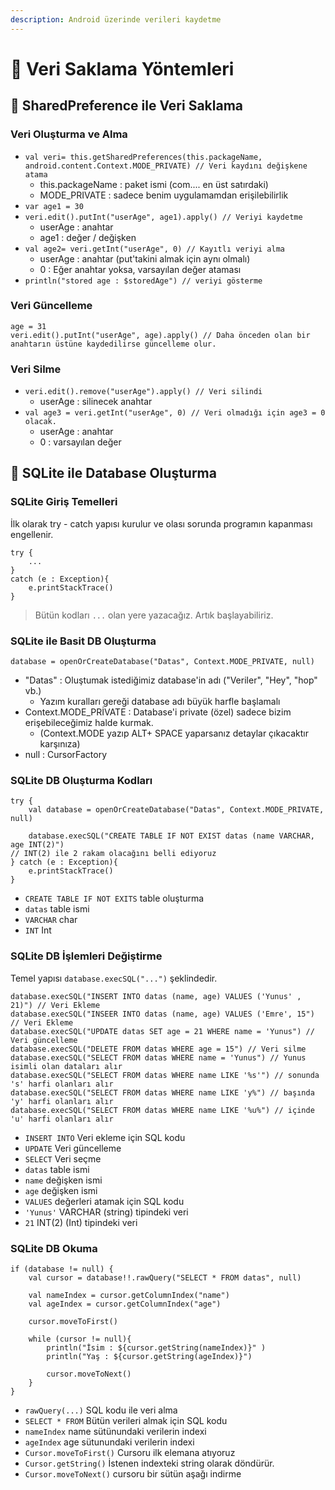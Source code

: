 ```yaml
---
description: Android üzerinde verileri kaydetme
---
```


# 💾 Veri Saklama Yöntemleri

## 👐 SharedPreference ile Veri Saklama

### Veri Oluşturma ve Alma

* `val veri= this.getSharedPreferences(this.packageName, android.content.Context.MODE_PRIVATE) // Veri kaydını değişkene atama`
  * this.packageName : paket ismi \(com.... en üst satırdaki\)
  * MODE\_PRIVATE : sadece benim uygulamamdan erişilebilirlik
* `var age1 = 30`
* `veri.edit().putInt("userAge", age1).apply() // Veriyi kaydetme`
  * userAge : anahtar
  * age1 : değer / değişken
* `val age2= veri.getInt("userAge", 0) // Kayıtlı veriyi alma`
  * userAge : anahtar \(put'takini almak için aynı olmalı\)
  * 0 : Eğer anahtar yoksa, varsayılan değer ataması
* `println("stored age : $storedAge") // veriyi gösterme`

### Veri Güncelleme

```text
age = 31
veri.edit().putInt("userAge", age).apply() // Daha önceden olan bir anahtarın üstüne kaydedilirse güncelleme olur.
```

### Veri Silme

* `veri.edit().remove("userAge").apply() // Veri silindi`
  * userAge : silinecek anahtar
* `val age3 = veri.getInt("userAge", 0) // Veri olmadığı için age3 = 0 olacak.`
  * userAge : anahtar
  * 0 : varsayılan değer

## 📂 SQLite ile Database Oluşturma

### SQLite Giriş Temelleri

İlk olarak try - catch yapısı kurulur ve olası sorunda programın kapanması engellenir.

```text
try {
    ...
}
catch (e : Exception){
    e.printStackTrace()
}
```

> Bütün kodları `...` olan yere yazacağız. Artık başlayabiliriz.

### SQLite ile Basit DB Oluşturma

`database = openOrCreateDatabase("Datas", Context.MODE_PRIVATE, null)`

* "Datas" : Oluştumak istediğimiz database'in adı \("Veriler", "Hey", "hop" vb.\)
  * Yazım kuralları gereği database adı büyük harfle başlamalı
* Context.MODE\_PRİVATE : Database'i private \(özel\) sadece bizim erişebileceğimiz halde kurmak.
  * \(Context.MODE yazıp ALT+ SPACE yaparsanız detaylar çıkacaktır karşınıza\)
* null : CursorFactory

### SQLite DB Oluşturma Kodları

```text
try {
    val database = openOrCreateDatabase("Datas", Context.MODE_PRIVATE, null)

    database.execSQL("CREATE TABLE IF NOT EXIST datas (name VARCHAR, age INT(2)")
// INT(2) ile 2 rakam olacağını belli ediyoruz
} catch (e : Exception){
    e.printStackTrace()
}
```

* `CREATE TABLE IF NOT EXITS` table oluşturma
* `datas` table ismi
* `VARCHAR` char
* `INT` Int

### SQLite DB İşlemleri Değiştirme

Temel yapısı `database.execSQL("...")` şeklindedir.

```text
database.execSQL("INSERT INTO datas (name, age) VALUES ('Yunus' , 21)") // Veri Ekleme
database.execSQL("INSEER INTO datas (name, age) VALUES ('Emre', 15") // Veri Ekleme
database.execSQL("UPDATE datas SET age = 21 WHERE name = 'Yunus") // Veri güncelleme
database.execSQL("DELETE FROM datas WHERE age = 15") // Veri silme
database.execSQL("SELECT FROM datas WHERE name = 'Yunus") // Yunus isimli olan dataları alır
database.execSQL("SELECT FROM datas WHERE name LIKE '%s'") // sonunda 's' harfi olanları alır
database.execSQL("SELECT FROM datas WHERE name LIKE 'y%") // başında 'y' harfi olanları alır
database.execSQL("SELECT FROM datas WHERE name LIKE '%u%") // içinde 'u' harfi olanları alır
```

* `INSERT INTO` Veri ekleme için SQL kodu
* `UPDATE` Veri güncelleme
* `SELECT` Veri seçme
* `datas` table ismi
* `name` değişken ismi
* `age` değişken ismi
* `VALUES` değerleri atamak için SQL kodu
* `'Yunus'` VARCHAR \(string\) tipindeki veri
* `21` INT\(2\) \(Int\) tipindeki veri

### SQLite DB Okuma

```text
if (database != null) {
    val cursor = database!!.rawQuery("SELECT * FROM datas", null)

    val nameIndex = cursor.getColumnIndex("name")
    val ageIndex = cursor.getColumnIndex("age")

    cursor.moveToFirst()

    while (cursor != null){
        println("İsim : ${cursor.getString(nameIndex)}" )
        println("Yaş : ${cursor.getString(ageIndex)}")

        cursor.moveToNext()
    }
}
```

* `rawQuery(...)` SQL kodu ile veri alma
* `SELECT * FROM` Bütün verileri almak için SQL kodu
* `nameIndex` name sütünundaki verilerin indexi
* `ageIndex` age sütunundaki verilerin indexi
* `Cursor.moveToFirst()` Cursoru ilk elemana atıyoruz
* `Cursor.getString()` İstenen indexteki string olarak döndürür.
* `Cursor.moveToNext()` cursoru bir sütün aşağı indirme


